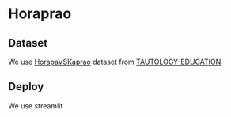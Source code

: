 # Horaprao

## Dataset
We use [HorapaVSKaprao](https://github.com/TAUTOLOGY-EDUCATION/DATASET/tree/main/HorapaVsKaprao?fbclid=IwAR38HX5GTGHAdUbbxHXethl7B385QJ_iH7Ry7JxkCd87coiCh_aDRZGvf8A) dataset from [TAUTOLOGY-EDUCATION](https://github.com/TAUTOLOGY-EDUCATION).

## Deploy 

We use streamlit